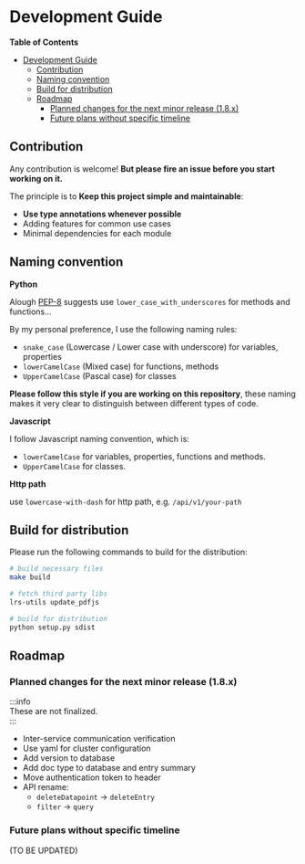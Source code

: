 # Development Guide

<!-- START doctoc generated TOC please keep comment here to allow auto update -->
<!-- DON'T EDIT THIS SECTION, INSTEAD RE-RUN doctoc TO UPDATE -->
**Table of Contents**

- [Development Guide](#development-guide)
  - [Contribution](#contribution)
  - [Naming convention](#naming-convention)
  - [Build for distribution](#build-for-distribution)
  - [Roadmap](#roadmap)
    - [Planned changes for the next minor release (1.8.x)](#planned-changes-for-the-next-minor-release-18x)
    - [Future plans without specific timeline](#future-plans-without-specific-timeline)

<!-- END doctoc generated TOC please keep comment here to allow auto update -->


## Contribution
Any contribution is welcome! 
**But please fire an issue before you start working on it.** 

The principle is to **Keep this project simple and maintainable**:
- **Use type annotations whenever possible**
- Adding features for common use cases
- Minimal dependencies for each module

## Naming convention
**Python**

Alough [PEP-8](https://peps.python.org/pep-0008/#function-and-variable-names) suggests use `lower_case_with_underscores` for methods and functions...  

By my personal preference, I use the following naming rules: 
- `snake_case` (Lowercase / Lower case with underscore) for variables, properties
- `lowerCamelCase` (Mixed case) for functions, methods
- `UpperCamelCase` (Pascal case) for classes

**Please follow this style if you are working on this repository**, these naming makes it very clear to distinguish between different types of code.

**Javascript**   

I follow Javascript naming convention, which is:
- `lowerCamelCase` for variables, properties, functions and methods.
- `UpperCamelCase` for classes.

**Http path**  

use `lowercase-with-dash` for http path, e.g. `/api/v1/your-path`

## Build for distribution
Please run the following commands to build for the distribution:
```bash
# build necessary files
make build

# fetch third party libs
lrs-utils update_pdfjs

# build for distribution
python setup.py sdist
```


## Roadmap
### Planned changes for the next minor release (1.8.x)

:::info  
These are not finalized.  
:::

- Inter-service communication verification
- Use yaml for cluster configuration
- Add version to database
- Add doc type to database and entry summary
- Move authentication token to header
- API rename:
  - `deleteDatapoint` -> `deleteEntry`
  - `filter` -> `query`

### Future plans without specific timeline
(TO BE UPDATED)
